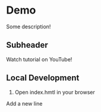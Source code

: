 # Demo

Some description!

## Subheader

Watch tutorial on YouTube!

## Local Development

1. Open index.hmtl in your browser

Add a new line

